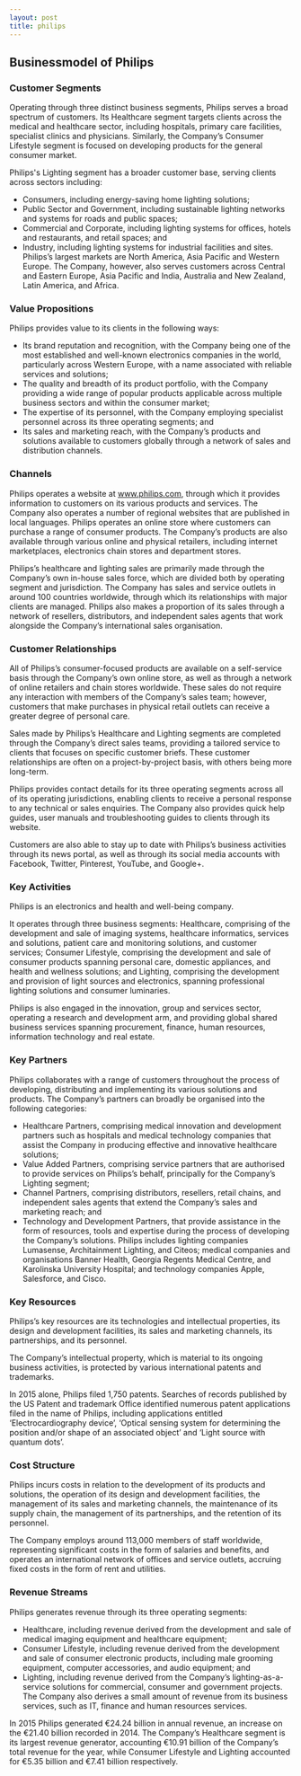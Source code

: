 ```yaml
---
layout: post
title: philips
---
```


Businessmodel of Philips
-------------------------

### Customer Segments

Operating through three distinct business segments, Philips serves a broad spectrum of customers. Its Healthcare segment targets clients across the medical and healthcare sector, including hospitals, primary care facilities, specialist clinics and physicians. Similarly, the Company’s Consumer Lifestyle segment is focused on developing products for the general consumer market.

Philips's Lighting segment has a broader customer base, serving clients across sectors including:

 * Consumers, including energy-saving home lighting solutions;
* Public Sector and Government, including sustainable lighting networks and systems for roads and public spaces;
* Commercial and Corporate, including lighting systems for offices, hotels and restaurants, and retail spaces; and
* Industry, including lighting systems for industrial facilities and sites.
 Philips’s largest markets are North America, Asia Pacific and Western Europe. The Company, however, also serves customers across Central and Eastern Europe, Asia Pacific and India, Australia and New Zealand, Latin America, and Africa.

### Value Propositions

Philips provides value to its clients in the following ways:

 * Its brand reputation and recognition, with the Company being one of the most established and well-known electronics companies in the world, particularly across Western Europe, with a name associated with reliable services and solutions;
* The quality and breadth of its product portfolio, with the Company providing a wide range of popular products applicable across multiple business sectors and within the consumer market;
* The expertise of its personnel, with the Company employing specialist personnel across its three operating segments; and
* Its sales and marketing reach, with the Company’s products and solutions available to customers globally through a network of sales and distribution channels.
 ### Channels

Philips operates a website at www.philips.com, through which it provides information to customers on its various products and services. The Company also operates a number of regional websites that are published in local languages. Philips operates an online store where customers can purchase a range of consumer products. The Company’s products are also available through various online and physical retailers, including internet marketplaces, electronics chain stores and department stores.

Philips’s healthcare and lighting sales are primarily made through the Company’s own in-house sales force, which are divided both by operating segment and jurisdiction. The Company has sales and service outlets in around 100 countries worldwide, through which its relationships with major clients are managed. Philips also makes a proportion of its sales through a network of resellers, distributors, and independent sales agents that work alongside the Company’s international sales organisation.

### Customer Relationships

All of Philips’s consumer-focused products are available on a self-service basis through the Company’s own online store, as well as through a network of online retailers and chain stores worldwide. These sales do not require any interaction with members of the Company’s sales team; however, customers that make purchases in physical retail outlets can receive a greater degree of personal care.

Sales made by Philips’s Healthcare and Lighting segments are completed through the Company’s direct sales teams, providing a tailored service to clients that focuses on specific customer briefs. These customer relationships are often on a project-by-project basis, with others being more long-term.

Philips provides contact details for its three operating segments across all of its operating jurisdictions, enabling clients to receive a personal response to any technical or sales enquiries. The Company also provides quick help guides, user manuals and troubleshooting guides to clients through its website.

Customers are also able to stay up to date with Philips’s business activities through its news portal, as well as through its social media accounts with Facebook, Twitter, Pinterest, YouTube, and Google+.

### Key Activities

Philips is an electronics and health and well-being company.

It operates through three business segments: Healthcare, comprising of the development and sale of imaging systems, healthcare informatics, services and solutions, patient care and monitoring solutions, and customer services; Consumer Lifestyle, comprising the development and sale of consumer products spanning personal care, domestic appliances, and health and wellness solutions; and Lighting, comprising the development and provision of light sources and electronics, spanning professional lighting solutions and consumer luminaries.

Philips is also engaged in the innovation, group and services sector, operating a research and development arm, and providing global shared business services spanning procurement, finance, human resources, information technology and real estate.

### Key Partners

Philips collaborates with a range of customers throughout the process of developing, distributing and implementing its various solutions and products. The Company’s partners can broadly be organised into the following categories:

 * Healthcare Partners, comprising medical innovation and development partners such as hospitals and medical technology companies that assist the Company in producing effective and innovative healthcare solutions;
* Value Added Partners, comprising service partners that are authorised to provide services on Philips’s behalf, principally for the Company’s Lighting segment;
* Channel Partners, comprising distributors, resellers, retail chains, and independent sales agents that extend the Company’s sales and marketing reach; and
* Technology and Development Partners, that provide assistance in the form of resources, tools and expertise during the process of developing the Company’s solutions.
 Philips includes lighting companies Lumasense, Architainment Lighting, and Citeos; medical companies and organisations Banner Health, Georgia Regents Medical Centre, and Karolinska University Hospital; and technology companies Apple, Salesforce, and Cisco.

### Key Resources

Philips’s key resources are its technologies and intellectual properties, its design and development facilities, its sales and marketing channels, its partnerships, and its personnel.

The Company’s intellectual property, which is material to its ongoing business activities, is protected by various international patents and trademarks.

In 2015 alone, Philips filed 1,750 patents. Searches of records published by the US Patent and trademark Office identified numerous patent applications filed in the name of Philips, including applications entitled ‘Electrocardiography device’, ‘Optical sensing system for determining the position and/or shape of an associated object’ and ‘Light source with quantum dots’.

### Cost Structure

Philips incurs costs in relation to the development of its products and solutions, the operation of its design and development facilities, the management of its sales and marketing channels, the maintenance of its supply chain, the management of its partnerships, and the retention of its personnel.

The Company employs around 113,000 members of staff worldwide, representing significant costs in the form of salaries and benefits, and operates an international network of offices and service outlets, accruing fixed costs in the form of rent and utilities.

### Revenue Streams

Philips generates revenue through its three operating segments:

 * Healthcare, including revenue derived from the development and sale of medical imaging equipment and healthcare equipment;
* Consumer Lifestyle, including revenue derived from the development and sale of consumer electronic products, including male grooming equipment, computer accessories, and audio equipment; and
* Lighting, including revenue derived from the Company’s lighting-as-a-service solutions for commercial, consumer and government projects.
 The Company also derives a small amount of revenue from its business services, such as IT, finance and human resources services.

In 2015 Philips generated €24.24 billion in annual revenue, an increase on the €21.40 billion recorded in 2014. The Company’s Healthcare segment is its largest revenue generator, accounting €10.91 billion of the Company’s total revenue for the year, while Consumer Lifestyle and Lighting accounted for €5.35 billion and €7.41 billion respectively.
